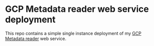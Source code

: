 # GCP Metadata reader web service deployment

This repo contains a simple single instance deployment of my 
[GCP Metadata reader](https://github.com/methridge/gcp-meta/) web service.
